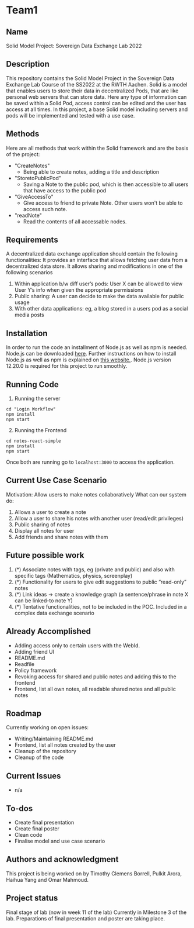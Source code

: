 # Team1

## Name
Solid Model Project: Sovereign Data Exchange Lab 2022 

## Description
This repository contains the Solid Model Project in the Sovereign Data Exchange Lab Course of the SS2022 at the RWTH Aachen. 
Solid is a model that enables users to store their data in decentralized Pods, that are like personal web servers that can store data. Here any type of information can be saved within a Solid Pod, access control can be edited and the user has access at all times. 
In this project, a base Solid model including servers and pods will be implemented and tested with a use case.

## Methods
Here are all methods that work within the Solid framework and are the basis of the project: 
- "CreateNotes"
    - Being able to create notes, adding a title and description
- "StoretoPublicPod"
    - Saving a Note to the public pod, which is then accessible to all users that have access to the public pod
- "GiveAccessTo"
    - Give access to friend to private Note. Other users won't be able to access such note.
- "readNote"
    - Read the contents of all accessable nodes.



## Requirements
A decentralized data exchange application should contain the following functionalities:
It provides an interface that allows fetching user data from a decentralized data store. It allows sharing and modifications in one of the following scenarios
1. Within application b/w diff user’s pods: User X can be allowed to view User Y’s info when given the appropriate permissions
2. Public sharing: A user can decide to make the data available for public usage
3. With other data applications: eg, a blog stored in a users pod as a social media posts
             

## Installation
In order to run the code an installment of Node.js as well as npm is needed. Node.js can be downloaded [here](https://nodejs.org/en/download/). Further instructions on how to install Node.js as well as npm is explained on [this website.](https://docs.npmjs.com/downloading-and-installing-node-js-and-npm). Node.js version 12.20.0 is required for this project to run smoothly.

## Running Code
1. Running the server
```
cd "Login Workflow"
npm install
npm start
```

2. Running the Frontend
```
cd notes-react-simple
npm install
npm start
```

Once both are running go to `localhost:3000` to access the application.

## Current Use Case Scenario
Motivation: Allow users to make notes collaboratively
What can our system do:
1. Allows a user to create a note
2. Allow a user to share his notes with another user (read/edit privileges)
3. Public sharing of notes
4. Display all notes for user
5. Add friends and share notes with them

## Future possible work
1. (*) Associate notes with tags, eg (private and public) and also with specific tags (Mathematics, physics, screenplay) 
2. (*) Functionality for users to give edit suggestions to public “read-only” notes
3. (*) Link ideas -> create a knowledge graph (a sentence/phrase in note X can be linked-to note Y) 
4. (*) Tentative functionalities, not to be included in the POC. Included in a complex data exchange scenario


## Already Accomplished
- Adding access only to certain users with the WebId. 
- Adding friend UI
- README.md
- Readfile
- Policy framework
- Revoking access for shared and public notes and adding this to the frontend
- Frontend, list all own notes, all readable shared notes and all public notes 


## Roadmap
Currently working on open issues: 
- Writing/Maintaining README.md
- Frontend, list all notes created by the user
- Cleanup of the repository
- Cleanup of the code


## Current Issues
- n/a

## To-dos
- Create final presentation
- Create final poster
- Clean code
- Finalise model and use case scenario


## Authors and acknowledgment
This project is being worked on by Timothy Clemens Borrell, Pulkit Arora, Haihua Yang and Omar Mahmoud.


## Project status
Final stage of lab (now in week 11 of the lab)
Currently in Milestone 3 of the lab. Preparations of final presentation and poster are taking place.


